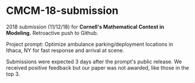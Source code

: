 # CMCM-18-submission
2018 submission (11/12/18) for **Cornell's Mathematical Contest in Modeling.** Retroactive push to Github.

Project prompt: Optimize ambulance parking/deployment locations in Ithaca, NY for fast response and arrival at scene. 

Submissions were expected 3 days after the prompt's public release. We received positive feedback but our paper was not awarded, like those in the top 3.
